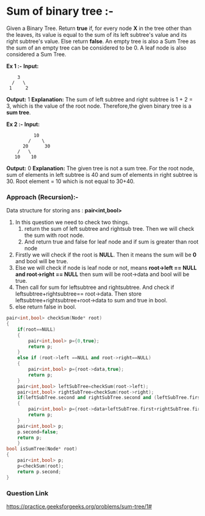 # Sum of binary tree :-

Given a Binary Tree. Return **true** if, for every node **X** in the tree other than the leaves, its value is equal to the sum of its left subtree's value and its right subtree's value. Else return **false**.
An empty tree is also a Sum Tree as the sum of an empty tree can be considered to be 0. A leaf node is also considered a Sum Tree.

**Ex 1 :-**
**Input:**

```
    3
  /   \
 1     2
```

**Output:** 1
**Explanation:** The sum of left subtree and right subtree is
1 + 2 = 3, which is the value of the root node.
Therefore,the given binary tree is a **sum tree**.

**Ex 2 :-**
**Input:**

```
		  10
        /    \
      20      30
    /   \
   10    10
```

**Output:** 0
**Explanation:** The given tree is not a sum tree.
For the root node, sum of elements
in left subtree is 40 and sum of elements
in right subtree is 30. Root element = 10
which is not equal to 30+40.

### Approach (Recursion):-

Data structure for storing ans : **pair<int,bool>**

1.  In this question we need to check two things.
    1.  return the sum of left subtree and rightsub tree. Then we will check the sum with root node.
    2.  And return true and false for leaf node and if sum is greater than root node
2.  Firstly we will check if the root is **NULL**. Then it means the sum will be **0** and bool will be true.
3.  Else we will check if node is leaf node or not, means **root->left == NULL and root->right == NULL** then sum will be root->data and bool will be true.
4.  Then call for sum for leftsubtree and rightsubtree. And check if leftsubtree+rightsubtree== root->data. Then store leftsubtree+rightsubtree+root->data to sum and true in bool.
5.  else return false in bool.

```cpp
pair<int,bool> checkSum(Node* root)
{
    if(root==NULL)
    {
        pair<int,bool> p={0,true};
        return p;
    }
    else if (root->left ==NULL and root->right==NULL)
    {
        pair<int,bool> p={root->data,true};
        return p;
    }
    pair<int,bool> leftSubTree=checkSum(root->left);
    pair<int,bool> rightSubTree=checkSum(root->right);
    if(leftSubTree.second and rightSubTree.second and (leftSubTree.first+rightSubTree.first==root->data))
    {
        pair<int,bool> p={root->data+leftSubTree.first+rightSubTree.first,true};
        return p;
    }
    pair<int,bool> p;
    p.second=false;
    return p;
    }
bool isSumTree(Node* root)
{
    pair<int,bool> p;
    p=checkSum(root);
    return p.second;
}
```

### Question Link

https://practice.geeksforgeeks.org/problems/sum-tree/1#

